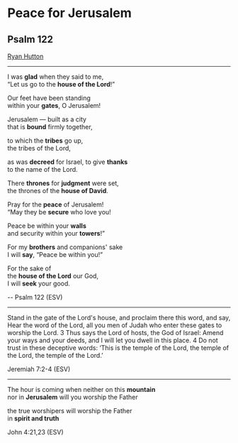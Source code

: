 <!-- .slide: <%= bg("unsplash-Jztmx9yqjBw-stars.jpg") %> id="title" -->

# Peace for Jerusalem
## Psalm 122

[Ryan Hutton](https://unsplash.com/photos/Jztmx9yqjBw "caption")

>>>

---

<div class="imgbox fulltext">
<div>

I was **glad** when they said to me,<br>
    “Let us go to the **house of the Lord**!”

Our feet have been standing <br/>
    within your **gates**, O Jerusalem!

Jerusalem — built as a city <br/>
    that is **bound** firmly together,

to which the **tribes** go up, <br/>
    the tribes of the Lord,

as was **decreed** for Israel, to give **thanks** <br/>
    to the name of the Lord.

There **thrones** for **judgment** were set, <br/>
    the thrones of the **house of David**.

</div>
<div>

Pray for the **peace** of Jerusalem! <br/>
    “May they be **secure** who love you!

Peace be within your **walls** <br/>
    and security within your **towers**!”

For my **brothers** and companions' sake <br/>
    I will **say**, “Peace be within you!”

For the sake of <br/>
    the **house of the Lord** our God, <br/>
    I will **seek** your good.

-- Psalm 122 (ESV)
<!-- .element: style="text-align: right" -->

</div>
</div>

---
Stand in the gate of the Lord's house, and proclaim there this word, and say, Hear the word of the Lord, all you men of Judah who enter these gates to worship the Lord. 3 Thus says the Lord of hosts, the God of Israel: Amend your ways and your deeds, and I will let you dwell in this place. 4 Do not trust in these deceptive words: ‘This is the temple of the Lord, the temple of the Lord, the temple of the Lord.’

Jeremiah 7:2-4 (ESV)

---
The hour is coming when neither on this **mountain** <br/>
nor in **Jerusalem** will you worship the Father

the true worshipers will worship the Father <br/>
in **spirit and truth**

John 4:21,23 (ESV)
